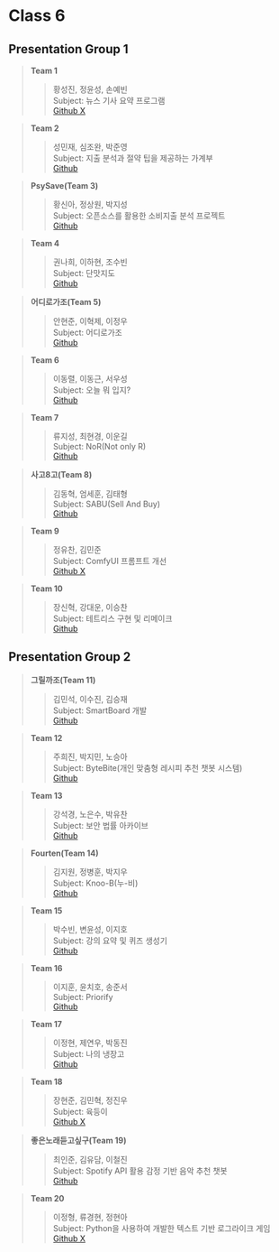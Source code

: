 # Class 6
## Presentation Group 1  
> **Team 1**  
>> 황성진, 정윤성, 손예빈<br>
>> Subject: 뉴스 기사 요약 프로그램<br>
>> [Github X](, "") <br>

> **Team 2**  
>> 성민재, 심조완, 박준영<br>
>> Subject: 지출 분석과 절약 팁을 제공하는 가계부<br>
>> [Github](https://github.com/32202223/Finance-OS) <br>

> **PsySave(Team 3)**  
>> 황신아, 정상원, 박지성<br>
>> Subject: 오픈소스를 활용한 소비지출 분석 프로젝트<br>
>> [Github](https://github.com/opensource-sw-project-OS) <br>

> **Team 4**  
>> 권나희, 이하현, 조수빈<br>
>> Subject: 단맛지도<br>
>> [Github](https://github.com/hahyunnii/Danmat-Map) <br>

> **어디로가조(Team 5)**  
>> 안현준, 이혁제, 이정우<br>
>> Subject: 어디로가조<br>
>> [Github](https://github.com/lijeongwu/DKUOpenSource-UnplannedTrip) <br>

> **Team 6**  
>> 이동렬, 이동근, 서우성<br>
>> Subject: 오늘 뭐 입지?<br>
>> [Github](https://github.com/dongryeol00/what-to-wear) <br>

> **Team 7**  
>> 류지성, 최현경, 이운길<br>
>> Subject: NoR(Not only R)<br>
>> [Github](https://github.com/Amemome/NoR) <br>

> **사고8고(Team 8)**  
>> 김동혁, 엄세훈, 김태형<br>
>> Subject: SABU(Sell And Buy)<br>
>> [Github](https://github.com/DKUOpenSource-SABU) <br>

> **Team 9**  
>> 정유찬, 김민준<br>
>> Subject: ComfyUI 프롬프트 개선<br>
>> [Github X](, "") <br>

> **Team 10**  
>> 장신혁, 강대운, 이승찬<br>
>> Subject: 테트리스 구현 및 리메이크<br>
>> [Github](https://github.com/kangdaeun1022/opensource10-tetris-remake) <br>

## Presentation Group 2  
> **그릴까조(Team 11)**  
>> 김민석, 이수진, 김승재<br>
>> Subject: SmartBoard 개발<br>
>> [Github](https://github.com/sujin0530/smart-board) <br>

> **Team 12**  
>> 주희진, 박지민, 노승아<br>
>> Subject: ByteBite(개인 맞춤형 레시피 추천 챗봇 시스템)<br>
>> [Github](https://github.com/zhrldnpftl/DKU-OpenSource-Team12) <br>

> **Team 13**  
>> 강석경, 노은수, 박유찬<br>
>> Subject: 보안 법률 아카이브<br>
>> [Github](https://github.com/kang-seok-kyung/security-law-archive) <br>

> **Fourten(Team 14)**  
>> 김지원, 정병훈, 박지우<br>
>> Subject: Knoo-B(누-비)<br>
>> [Github](https://github.com/jiwoo1105/DKU_Opensource_knoo-B) <br>

> **Team 15**  
>> 박수빈, 변윤성, 이지호<br>
>> Subject: 강의 요약 및 퀴즈 생성기<br>
>> [Github](https://github.com/iamdbstjd/OS_15) <br>

> **Team 16**  
>> 이지훈, 윤치호, 송준서<br>
>> Subject: Priorify<br>
>> [Github](https://github.com/JunSeo99) <br>

> **Team 17**  
>> 이정현, 제연우, 박동진<br>
>> Subject: 나의 냉장고<br>
>> [Github](https://github.com/JeongHyeon01/My_Refrigerator) <br>

> **Team 18**  
>> 장현준, 김민혁, 정진우<br>
>> Subject: 육등이<br>
>> [Github X](, "") <br>

> **좋은노래듣고싶구(Team 19)**  
>> 최인준, 김유담, 이철진<br>
>> Subject: Spotify API 활용 감정 기반 음악 추천 챗봇<br>
>> [Github](https://github.com/cosmosweet/chore1) <br>

> **Team 20**  
>> 이정형, 류경현, 정현아<br>
>> Subject: Python을 사용하여 개발한 텍스트 기반 로그라이크 게임<br>
>> [Github X](, "") <br>

